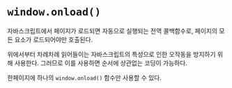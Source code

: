 # `window.onload()`

자바스크립트에서 페이지가 로드되면 자동으로 실행되는 전역 콜백함수로, 페이지의 모든 요소가 로드되어야만 호출된다.

위에서부터 차례차례 읽어들이는 자바스크립트의 특성으로 인한 오작동을 방지하기 위해 사용한다. 그러므로 이를 사용하면 순서에 상관없는 코딩이 가능하다.

한페이지에 하나의 `window.onload()` 함수만 사용할 수 있다.
